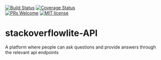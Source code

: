 [![Build Status](https://travis-ci.org/dennisdnyce/stackoverflowlite.svg?branch=develop)](https://travis-ci.org/dennisdnyce/stackoverflowlite)
[![Coverage Status](https://coveralls.io/repos/github/dennisdnyce/stackoverflowlite/badge.svg?branch=develop)](https://coveralls.io/github/dennisdnyce/stackoverflowlite?branch=develop)  
[![PRs Welcome](https://img.shields.io/badge/PRs-welcome-brightgreen.svg?style=flat-square)](http://makeapullrequest.com) 
[![MIT license](http://img.shields.io/badge/license-MIT-brightgreen.svg)](http://opensource.org/licenses/MIT)

# stackoverflowlite-API
A platform where people can ask questions and provide answers through the relevant api endpoints
